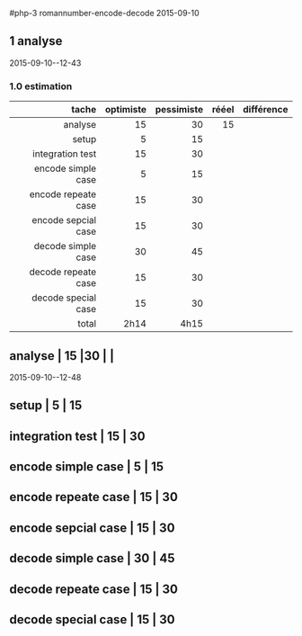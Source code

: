 #php-3 romannumber-encode-decode 2015-09-10


## 1 analyse
 2015-09-10--12-43

### 1.0 estimation

  tache              | optimiste | pessimiste | rééel | différence
  ------------------:|----------:|-----------:|------:|----------
  analyse            | 15        |30          | 15      |
  setup              | 5        | 15
  integration test   | 15        | 30
  encode simple case | 5         | 15
  encode repeate case | 15       | 30
  encode sepcial case | 15       | 30
  decode simple case  | 30       | 45
  decode repeate case | 15       | 30
  decode special case | 15       | 30
  total              |  2h14     | 4h15           |       |


##  analyse            | 15        |30          |       |
2015-09-10--12-48

##  setup              | 5        | 15

##  integration test   | 15        | 30
##  encode simple case | 5         | 15
##  encode repeate case | 15       | 30
##  encode sepcial case | 15       | 30
##  decode simple case  | 30       | 45
##  decode repeate case | 15       | 30
##  decode special case | 15       | 30



<!-- ########### push lines ######### -->

  
